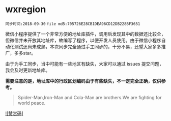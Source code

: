 # wxregion
`同步时间:2018-09-30`      `file md5:705726E28CB1DEA96CD12DB228BF3651`

微信小程序提供了一个非常方便的地址库插件，调用后发现其中的数据还比较全，但微信并未开放其地址库，故编写了程序，以便开发人员使用。由于微信小程序自动化测试还尚未成熟，本次同步完全通过手工同步的，十分不易，还望大家多多推广，多多star。

由于为手工同步，当中可能有一些地区有缺失，大家可以通过 issues 提交问题，我会及时更新地址库。

**需要注意的是，地址库中的行政区划编码由于有些缺失，不一定完全正确，仅供参考。**

> Spider-Man,Iron-Man and Cola-Man are brothers.We are fighting for world peace.  

[![赞赏码]](./qrcode.jpeg)